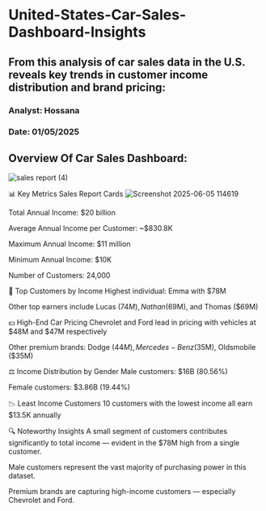 # United-States-Car-Sales-Dashboard-Insights
## From this  analysis of car sales data in the U.S. reveals key trends in customer income distribution and brand pricing:
### Analyst: Hossana
### Date: 01/05/2025
## Overview Of Car Sales Dashboard:
![sales report (4)](https://github.com/user-attachments/assets/d3e5d034-2c42-4597-a178-483eb4c5f659)

📊 Key Metrics
Sales Report Cards
![Screenshot 2025-06-05 114619](https://github.com/user-attachments/assets/99249bdb-ef17-4184-ac1a-c9e691ea93f4)

Total Annual Income: $20 billion

Average Annual Income per Customer: ~$830.8K

Maximum Annual Income: $11 million

Minimum Annual Income: $10K

Number of Customers: 24,000

👥 Top Customers by Income
Highest individual: Emma with $78M

Other top earners include Lucas ($74M), Nathan ($69M), and Thomas ($69M)

💵 High-End Car Pricing
Chevrolet and Ford lead in pricing with vehicles at $48M and $47M respectively

Other premium brands: Dodge ($44M), Mercedes-Benz ($35M), Oldsmobile ($35M)

⚖️ Income Distribution by Gender
Male customers: $16B (80.56%)

Female customers: $3.86B (19.44%)

📉 Least Income Customers
10 customers with the lowest income all earn $13.5K annually

🔍 Noteworthy Insights
A small segment of customers contributes significantly to total income — evident in the $78M high from a single customer.

Male customers represent the vast majority of purchasing power in this dataset.

Premium brands are capturing high-income customers — especially Chevrolet and Ford.
